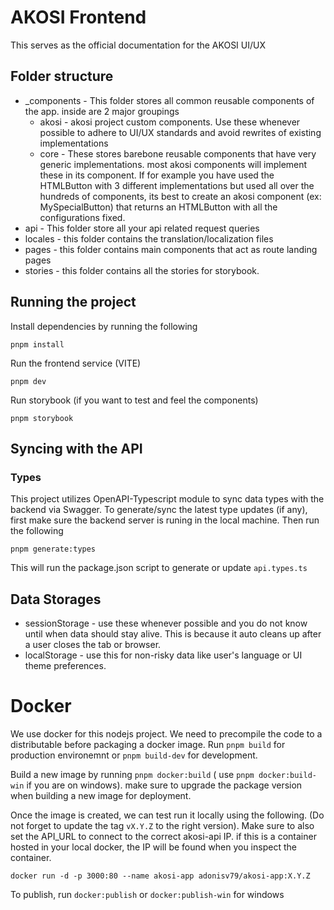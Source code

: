 # AKOSI Frontend

This serves as the official documentation for the AKOSI UI/UX

## Folder structure

* _components - This folder stores all common reusable components of the app. inside are 2 major groupings
  * akosi - akosi project custom components. Use these whenever possible to adhere to UI/UX standards and avoid rewrites of existing implementations
  * core - These stores barebone reusable components that have very generic implementations. most akosi components will implement these in its component. If for example you have used the HTMLButton with 3 different implementations but used all over the hundreds of components, its best to create an akosi component (ex: MySpecialButton) that returns an HTMLButton with all the configurations fixed.
* api - This folder store all your api related request queries
* locales - this folder contains the translation/localization files
* pages - this folder contains main components that act as route landing pages
* stories - this folder contains all the stories for storybook.


## Running the project

Install dependencies by running the following
```
pnpm install
```

Run the frontend service (VITE)
```
pnpm dev
```

Run storybook (if you want to test and feel the components)
```
pnpm storybook
```

## Syncing with the API

### Types

This project utilizes OpenAPI-Typescript module to sync data types with the backend via Swagger. To generate/sync the latest type updates (if any), first make sure the backend server is runing in the local machine. Then run the following

```
pnpm generate:types
```

This will run the package.json script to generate or update `api.types.ts`


## Data Storages

* sessionStorage - use these whenever possible and you do not know until when data should stay alive. This is because it auto cleans up after a user closes the tab or browser.
* localStorage - use this for non-risky data like user's language or UI theme preferences.


# Docker

We use docker for this nodejs project. We need to precompile the code to a distributable before packaging a docker image. Run `pnpm build` for production environemnt or `pnpm build-dev` for development.


Build a new image by running `pnpm docker:build` ( use `pnpm docker:build-win` if you are on windows). make sure to upgrade the package version when building a new image for deployment.

Once the image is created, we can test run it locally using the following. (Do not forget to update the tag `vX.Y.Z` to the right version). Make sure to also set the API_URL to connect to the correct akosi-api IP. if this is a container hosted in your local docker, the IP will be found when you inspect the container.

```
docker run -d -p 3000:80 --name akosi-app adonisv79/akosi-app:X.Y.Z
```

To publish, run `docker:publish` or `docker:publish-win` for windows